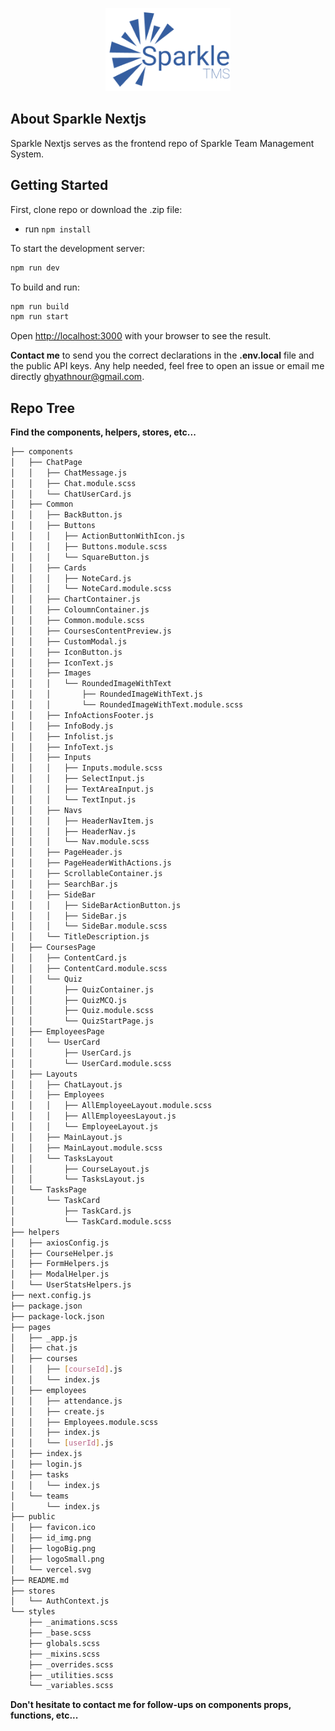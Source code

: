 <p align="center"><a href="https://sparkletms.vercel.app/" target="_blank"><img src="https://github.com/GNour/Sparkle_Server/blob/main/documentations/Sparkle_Logo.png?raw=true" width="200"></a></p>

## About Sparkle Nextjs

Sparkle Nextjs serves as the frontend repo of Sparkle Team Management System.

## Getting Started

First, clone repo or download the .zip file:
- run ``npm install``

To start the development server:
```bash
npm run dev
```

To build and run:
```bash
npm run build
npm run start
```

Open [http://localhost:3000](http://localhost:3000) with your browser to see the result.

**Contact me** to send you the correct declarations in the **.env.local** file and the public API keys.
Any help needed, feel free to open an issue or email me directly [ghyathnour@gmail.com](mailto:ghyathnour@gmail.com).

## Repo Tree
**Find the components, helpers, stores, etc...**
```bash
├── components
│   ├── ChatPage
│   │   ├── ChatMessage.js
│   │   ├── Chat.module.scss
│   │   └── ChatUserCard.js
│   ├── Common
│   │   ├── BackButton.js
│   │   ├── Buttons
│   │   │   ├── ActionButtonWithIcon.js
│   │   │   ├── Buttons.module.scss
│   │   │   └── SquareButton.js
│   │   ├── Cards
│   │   │   ├── NoteCard.js
│   │   │   └── NoteCard.module.scss
│   │   ├── ChartContainer.js
│   │   ├── ColoumnContainer.js
│   │   ├── Common.module.scss
│   │   ├── CoursesContentPreview.js
│   │   ├── CustomModal.js
│   │   ├── IconButton.js
│   │   ├── IconText.js
│   │   ├── Images
│   │   │   └── RoundedImageWithText
│   │   │       ├── RoundedImageWithText.js
│   │   │       └── RoundedImageWithText.module.scss
│   │   ├── InfoActionsFooter.js
│   │   ├── InfoBody.js
│   │   ├── Infolist.js
│   │   ├── InfoText.js
│   │   ├── Inputs
│   │   │   ├── Inputs.module.scss
│   │   │   ├── SelectInput.js
│   │   │   ├── TextAreaInput.js
│   │   │   └── TextInput.js
│   │   ├── Navs
│   │   │   ├── HeaderNavItem.js
│   │   │   ├── HeaderNav.js
│   │   │   └── Nav.module.scss
│   │   ├── PageHeader.js
│   │   ├── PageHeaderWithActions.js
│   │   ├── ScrollableContainer.js
│   │   ├── SearchBar.js
│   │   ├── SideBar
│   │   │   ├── SideBarActionButton.js
│   │   │   ├── SideBar.js
│   │   │   └── SideBar.module.scss
│   │   └── TitleDescription.js
│   ├── CoursesPage
│   │   ├── ContentCard.js
│   │   ├── ContentCard.module.scss
│   │   └── Quiz
│   │       ├── QuizContainer.js
│   │       ├── QuizMCQ.js
│   │       ├── Quiz.module.scss
│   │       └── QuizStartPage.js
│   ├── EmployeesPage
│   │   └── UserCard
│   │       ├── UserCard.js
│   │       └── UserCard.module.scss
│   ├── Layouts
│   │   ├── ChatLayout.js
│   │   ├── Employees
│   │   │   ├── AllEmployeeLayout.module.scss
│   │   │   ├── AllEmployeesLayout.js
│   │   │   └── EmployeeLayout.js
│   │   ├── MainLayout.js
│   │   ├── MainLayout.module.scss
│   │   └── TasksLayout
│   │       ├── CourseLayout.js
│   │       └── TasksLayout.js
│   └── TasksPage
│       └── TaskCard
│           ├── TaskCard.js
│           └── TaskCard.module.scss
├── helpers
│   ├── axiosConfig.js
│   ├── CourseHelper.js
│   ├── FormHelpers.js
│   ├── ModalHelper.js
│   └── UserStatsHelpers.js
├── next.config.js
├── package.json
├── package-lock.json
├── pages
│   ├── _app.js
│   ├── chat.js
│   ├── courses
│   │   ├── [courseId].js
│   │   └── index.js
│   ├── employees
│   │   ├── attendance.js
│   │   ├── create.js
│   │   ├── Employees.module.scss
│   │   ├── index.js
│   │   └── [userId].js
│   ├── index.js
│   ├── login.js
│   ├── tasks
│   │   └── index.js
│   └── teams
│       └── index.js
├── public
│   ├── favicon.ico
│   ├── id_img.png
│   ├── logoBig.png
│   ├── logoSmall.png
│   └── vercel.svg
├── README.md
├── stores
│   └── AuthContext.js
└── styles
    ├── _animations.scss
    ├── _base.scss
    ├── globals.scss
    ├── _mixins.scss
    ├── _overrides.scss
    ├── _utilities.scss
    └── _variables.scss

```

**Don't hesitate to contact me for follow-ups on components props, functions, etc...**
